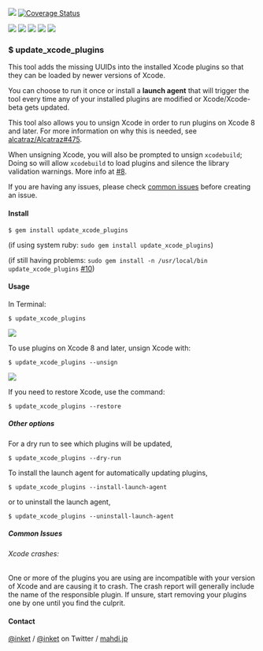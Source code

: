 [![](https://travis-ci.org/inket/update_xcode_plugins.svg?branch=master)](https://travis-ci.org/inket/update_xcode_plugins) [![Coverage Status](https://coveralls.io/repos/github/inket/update_xcode_plugins/badge.svg?branch=master)](https://coveralls.io/github/inket/update_xcode_plugins?branch=master)

![](https://img.shields.io/badge/xcode%207.3-supported-brightgreen.svg) ![](https://img.shields.io/badge/xcode%208.0-supported-brightgreen.svg) ![](https://img.shields.io/badge/xcode%208.1-supported-brightgreen.svg) ![](https://img.shields.io/badge/xcode%208.2-supported-brightgreen.svg) ![](https://img.shields.io/badge/xcode%208.3-supported-brightgreen.svg)

### $ update\_xcode\_plugins

This tool adds the missing UUIDs into the installed Xcode plugins so that they can be loaded by newer versions of Xcode.

You can choose to run it once or install a **launch agent** that will trigger the tool every time any of your installed plugins are modified or Xcode/Xcode-beta gets updated.

This tool also allows you to unsign Xcode in order to run plugins on Xcode 8 and later. For more information on why this is needed, see [alcatraz/Alcatraz#475](https://github.com/alcatraz/Alcatraz/issues/475).

When unsigning Xcode, you will also be prompted to unsign `xcodebuild`; Doing so will allow `xcodebuild` to load plugins and silence the library validation warnings. More info at [#8](https://github.com/inket/update_xcode_plugins/issues/8#issuecomment-247881598).

If you are having any issues, please check [common issues](#common-issues) before creating an issue.

#### Install

```shell
$ gem install update_xcode_plugins
```

(if using system ruby: `sudo gem install update_xcode_plugins`)

(if still having problems: `sudo gem install -n /usr/local/bin update_xcode_plugins` [#10](https://github.com/inket/update_xcode_plugins/issues/10))

#### Usage

In Terminal:

```shell
$ update_xcode_plugins
```

![](http://i.imgur.com/0aw1bW4.png)

To use plugins on Xcode 8 and later, unsign Xcode with:

```shell
$ update_xcode_plugins --unsign
```

![](http://i.imgur.com/XUco0su.png)

If you need to restore Xcode, use the command:

```shell
$ update_xcode_plugins --restore
```

##### Other options

For a dry run to see which plugins will be updated,

```shell
$ update_xcode_plugins --dry-run
```

To install the launch agent for automatically updating plugins,

```shell
$ update_xcode_plugins --install-launch-agent
```

or to uninstall the launch agent,

```shell
$ update_xcode_plugins --uninstall-launch-agent
```

##### Common Issues

###### Xcode crashes:

  One or more of the plugins you are using are incompatible with your version of Xcode and are causing it to crash. The crash report will generally include the name of the responsible plugin. If unsure, start removing your plugins one by one until you find the culprit.

#### Contact

[@inket](https://github.com/inket) / [@inket](https://twitter.com/inket) on Twitter / [mahdi.jp](https://mahdi.jp)
